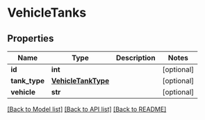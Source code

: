 # VehicleTanks

## Properties
Name | Type | Description | Notes
------------ | ------------- | ------------- | -------------
**id** | **int** |  | [optional] 
**tank_type** | [**VehicleTankType**](VehicleTankType.md) |  | [optional] 
**vehicle** | **str** |  | [optional] 

[[Back to Model list]](../README.md#documentation-for-models) [[Back to API list]](../README.md#documentation-for-api-endpoints) [[Back to README]](../README.md)


